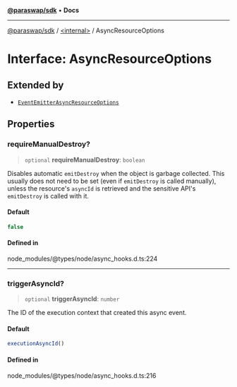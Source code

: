 [**@paraswap/sdk**](../../README.md) • **Docs**

***

[@paraswap/sdk](../../globals.md) / [\<internal\>](../README.md) / AsyncResourceOptions

# Interface: AsyncResourceOptions

## Extended by

- [`EventEmitterAsyncResourceOptions`](../namespaces/EventEmitter/interfaces/EventEmitterAsyncResourceOptions.md)

## Properties

### requireManualDestroy?

> `optional` **requireManualDestroy**: `boolean`

Disables automatic `emitDestroy` when the object is garbage collected.
This usually does not need to be set (even if `emitDestroy` is called
manually), unless the resource's `asyncId` is retrieved and the
sensitive API's `emitDestroy` is called with it.

#### Default

```ts
false
```

#### Defined in

node\_modules/@types/node/async\_hooks.d.ts:224

***

### triggerAsyncId?

> `optional` **triggerAsyncId**: `number`

The ID of the execution context that created this async event.

#### Default

```ts
executionAsyncId()
```

#### Defined in

node\_modules/@types/node/async\_hooks.d.ts:216
